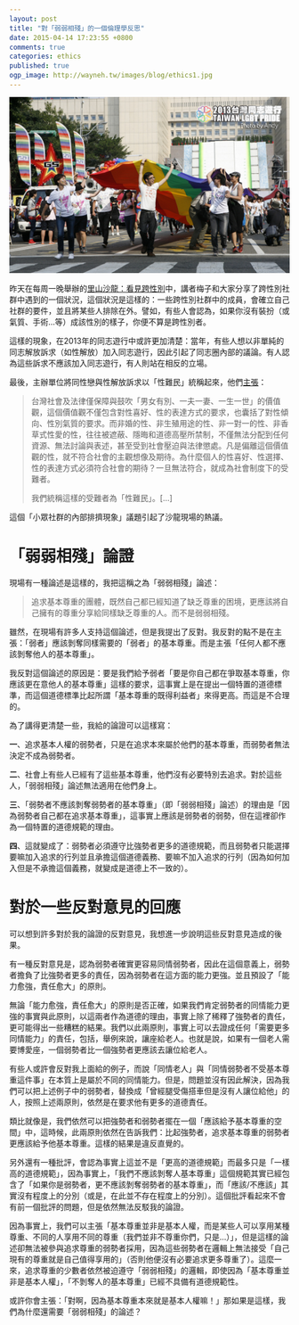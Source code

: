 ```yaml
---
layout: post
title: "對「弱弱相殘」的一個倫理學反思"
date: 2015-04-14 17:23:55 +0800
comments: true
categories: ethics
published: true
ogp_image: http://wayneh.tw/images/blog/ethics1.jpg
---
```


![2013 Taiwan LGBT Pride](/images/blog/ethics1.jpg)

昨天在每周一晚舉辦的[里山沙龍：看見跨性別](https://www.facebook.com/STYMCafe/posts/1638108786420999)中，講者梅子和大家分享了跨性別社群中遇到的一個狀況，這個狀況是這樣的：一些跨性別社群中的成員，會確立自己社群的要件，並且將某些人排除在外。譬如，有些人會認為，如果你沒有裝扮（或氣質、手術...等）成該性別的樣子，你便不算是跨性別者。

<!--more-->

這樣的現象，在2013年的同志遊行中或許更加清楚：當年，有些人想以非單純的同志解放訴求（如性解放）加入同志遊行，因此引起了同志圈內部的議論。有人認為這些訴求不應該加入同志遊行，有人則站在相反的立場。

最後，主辦單位將同性戀與性解放訴求以「性難民」統稱起來，他們[主張](http://twpride.org/twp/?q=about/essence_2013)：

> 台灣社會及法律僅保障與鼓吹「男女有別、一夫一妻、一生一世」的價值觀，這個價值觀不僅包含對性喜好、性的表達方式的要求，也囊括了對性傾向、性別氣質的要求。而非婚的性、非生殖用途的性、非一對一的性、非香草式性愛的性，往往被遮蔽、隱晦和道德高壓所禁制，不僅無法分配到任何資源、無法討論與表述，甚至受到社會壓迫與法律懲處。凡是偏離這個價值觀的性，就不符合社會的主觀想像及期待。為什麼個人的性喜好、性選擇、性的表達方式必須符合社會的期待？一旦無法符合，就成為社會制度下的受難者。
>
> 我們統稱這樣的受難者為「性難民」。[...]

這個「小眾社群的內部排擠現象」議題引起了沙龍現場的熱議。

# 「弱弱相殘」論證

現場有一種論述是這樣的，我把這稱之為「弱弱相殘」論述：

> 追求基本尊重的團體，既然自己都已經知道了缺乏尊重的困境，更應該將自己擁有的尊重分享給同樣缺乏尊重的人。而不是弱弱相殘。

雖然，在現場有許多人支持這個論述，但是我提出了反對。我反對的點不是在主張：「弱者」應該剝奪同樣需要的「弱者」的基本尊重。而是主張「任何人都不應該剝奪他人的基本尊重」。

我反對這個論述的原因是：要是我們給予弱者「要是你自己都在爭取基本尊重，你應該更在意他人的基本尊重」這樣的要求，這事實上是在提出一個特置的道德標準，而這個道德標準比起所謂「基本尊重的既得利益者」來得更高。而這是不合理的。

為了講得更清楚一些，我給的論證可以這樣寫：

**一**、追求基本人權的弱勢者，只是在追求本來屬於他們的基本尊重，而弱勢者無法決定不成為弱勢者。

**二**、社會上有些人已經有了這些基本尊重，他們沒有必要特別去追求。對於這些人，「弱弱相殘」論述無法適用在他們身上。

**三**、「弱勢者不應該剝奪弱勢者的基本尊重」（即「弱弱相殘」論述）的理由是「因為弱勢者自己都在追求基本尊重」，這事實上應該是弱勢者的弱勢，但在這裡卻作為一個特置的道德規範的理由。

**四**、這就變成了：弱勢者必須遵守比強勢者更多的道德規範，而且弱勢者只能選擇要嘛加入追求的行列並且承擔這個道德義務、要嘛不加入追求的行列（因為如何加入但是不承擔這個義務，就變成是道德上不一致的）。

# 對於一些反對意見的回應

可以想到許多對於我的論證的反對意見，我想進一步說明這些反對意見造成的後果。

有一種反對意見是，認為弱勢者確實更容易同情弱勢者，因此在這個意義上，弱勢者擔負了比強勢者更多的責任，因為弱勢者在這方面的能力更強。並且預設了「能力愈強，責任愈大」的原則。

無論「能力愈強，責任愈大」的原則是否正確，如果我們肯定弱勢者的同情能力更強的事實與此原則，以這兩者作為道德的理由，事實上除了稀釋了強勢者的責任，更可能得出一些糟糕的結果。我們以此兩原則，事實上可以去證成任何「需要更多同情能力」的責任，包括，舉例來說，讓座給老人。也就是說，如果有一個老人需要博愛座，一個弱勢者比一個強勢者更應該去讓位給老人。

有些人或許會反對我上面給的例子，而說「同情老人」與「同情弱勢者不受基本尊重這件事」在本質上是屬於不同的同情能力。但是，問題並沒有因此解決，因為我們可以把上述例子中的弱勢者，替換成「曾經腿受傷搭車但是沒有人讓位給他」的人，按照上述兩原則，依然是在要求他有更多的道德責任。

類比就像是，我們依然可以把強勢者和弱勢者擺在一個「應該給予基本尊重的空間」中，這時候，此兩原則依然在告訴我們：比起強勢者，追求基本尊重的弱勢者更應該給予他基本尊重。這樣的結果是違反直覺的。

另外還有一種批評，會認為事實上這並不是「更高的道德規範」而最多只是「一樣高的道德規範」，因為事實上，「我們不應該剝奪人基本尊重」這個規範其實已經包含了「如果你是弱勢者，更不應該剝奪弱勢者的基本尊重」，而「應該/不應該」其實沒有程度上的分別（或是，在此並不存在程度上的分別）。這個批評看起來不會有前一個批評的問題，但是依然無法反駁我的論證。

因為事實上，我們可以主張「基本尊重並非是基本人權，而是某些人可以享用某種尊重、不同的人享用不同的尊重（我們並非不尊重你們，只是...）」，但是這樣的論述卻無法被參與追求尊重的弱勢者採用，因為這些弱勢者在邏輯上無法接受「自己現有的尊重就是自己值得享用的」（否則他便沒有必要追求更多尊重了）。這麼一來，追求尊重的少數者依然被迫遵守「弱弱相殘」的邏輯，即使因為「基本尊重並非是基本人權」，「不剝奪人的基本尊重」已經不具備有道德規範性。

或許你會主張：「對啊，因為基本尊重本來就是基本人權嘛！」那如果是這樣，我們為什麼還需要「弱弱相殘」的論述？
